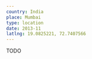 ```yaml
---
country: India
place: Mumbai
type: location
date: 2013-11
latlng: 19.0825221, 72.7407566
---
```


TODO
